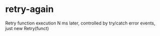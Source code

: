 # retry-again
Retry function execution N ms later, controlled by try/catch error events, just new Retry(funct)
